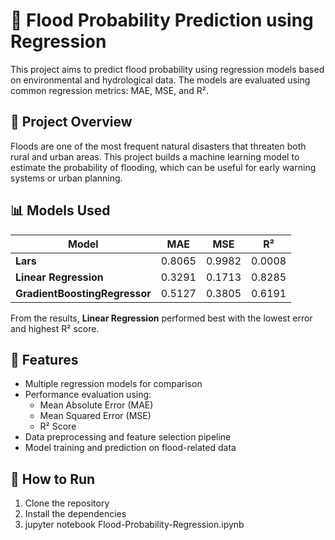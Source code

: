# 🌊 Flood Probability Prediction using Regression

This project aims to predict flood probability using regression models based on environmental and hydrological data. The models are evaluated using common regression metrics: MAE, MSE, and R².

## 📌 Project Overview

Floods are one of the most frequent natural disasters that threaten both rural and urban areas. This project builds a machine learning model to estimate the probability of flooding, which can be useful for early warning systems or urban planning.

## 📊 Models Used

| Model                     | MAE     | MSE     | R²       |
|--------------------------|---------|---------|----------|
| **Lars**                 | 0.8065  | 0.9982  | 0.0008   |
| **Linear Regression**    | 0.3291  | 0.1713  | 0.8285   |
| **GradientBoostingRegressor** | 0.5127  | 0.3805  | 0.6191   |

From the results, **Linear Regression** performed best with the lowest error and highest R² score.

## 🧠 Features

- Multiple regression models for comparison
- Performance evaluation using:
  - Mean Absolute Error (MAE)
  - Mean Squared Error (MSE)
  - R² Score
- Data preprocessing and feature selection pipeline
- Model training and prediction on flood-related data


## 🚀 How to Run

1. Clone the repository
2. Install the dependencies
3. jupyter notebook Flood-Probability-Regression.ipynb
